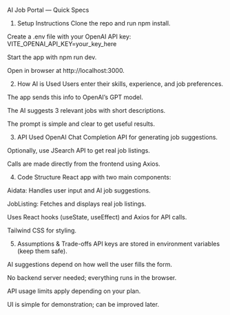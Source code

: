 AI Job Portal — Quick Specs
1. Setup Instructions
Clone the repo and run npm install.

Create a .env file with your OpenAI API key:
VITE_OPENAI_API_KEY=your_key_here

Start the app with npm run dev.

Open in browser at http://localhost:3000.

2. How AI is Used
Users enter their skills, experience, and job preferences.

The app sends this info to OpenAI’s GPT model.

The AI suggests 3 relevant jobs with short descriptions.

The prompt is simple and clear to get useful results.

3. API Used
OpenAI Chat Completion API for generating job suggestions.

Optionally, use JSearch API to get real job listings.

Calls are made directly from the frontend using Axios.

4. Code Structure
React app with two main components:

Aidata: Handles user input and AI job suggestions.

JobListing: Fetches and displays real job listings.

Uses React hooks (useState, useEffect) and Axios for API calls.

Tailwind CSS for styling.

5. Assumptions & Trade-offs
API keys are stored in environment variables (keep them safe).

AI suggestions depend on how well the user fills the form.

No backend server needed; everything runs in the browser.

API usage limits apply depending on your plan.

UI is simple for demonstration; can be improved later.
